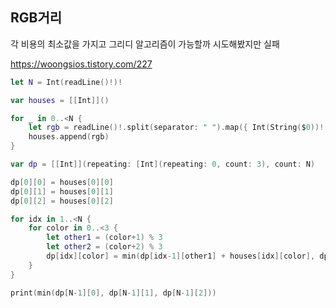 ## RGB거리



각 비용의 최소값을 가지고 그리디 알고리즘이 가능할까 시도해봤지만 실패





https://woongsios.tistory.com/227

```swift
let N = Int(readLine()!)!

var houses = [[Int]]()

for _ in 0..<N {
    let rgb = readLine()!.split(separator: " ").map({ Int(String($0))! })
    houses.append(rgb)
}

var dp = [[Int]](repeating: [Int](repeating: 0, count: 3), count: N)

dp[0][0] = houses[0][0]
dp[0][1] = houses[0][1]
dp[0][2] = houses[0][2]

for idx in 1..<N {
    for color in 0..<3 {
        let other1 = (color+1) % 3
        let other2 = (color+2) % 3
        dp[idx][color] = min(dp[idx-1][other1] + houses[idx][color], dp[idx-1][other2] + houses[idx][color])
    }
}

print(min(dp[N-1][0], dp[N-1][1], dp[N-1][2]))
```

